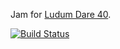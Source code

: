 Jam for [Ludum Dare 40](https://goo.gl/X2AKD1).

[![Build Status](https://travis-ci.org/irlbayarea/ludum-40.svg?branch=master)](https://travis-ci.org/irlbayarea/ludum-40)
